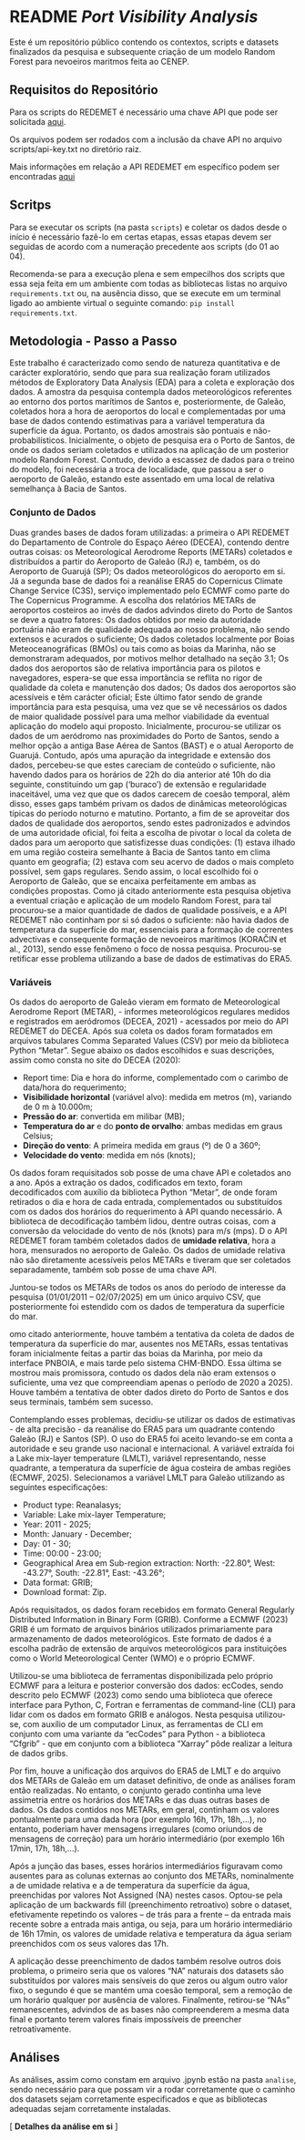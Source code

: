 # README *Port Visibility Analysis*

Este é um repositório público contendo os contextos, scripts e datasets finalizados da pesquisa e subsequente criação de um modelo Random Forest para nevoeiros maritmos feita ao CENEP.

## Requisitos do Repositório

Para os scripts do REDEMET é necessário uma chave API que pode ser solicitada [aqui](https://api-redemet.decea.mil.br/cadastro-api/).

Os arquivos podem ser rodados com a inclusão da chave API no arquivo scripts/api-key.txt no diretório raiz.

Mais informações em relação a API REDEMET em específico podem ser encontradas [aqui](https://ajuda.decea.mil.br/base-de-conhecimento/api-redemet-o-que-e/)

## Scritps

Para se executar os scripts (na pasta `scripts`) e coletar os dados desde o início é necessário fazê-lo em certas etapas, essas etapas devem ser seguidas de acordo com a numeração precedente aos scripts (do 01 ao 04).

Recomenda-se para a execução plena e sem empecilhos dos scripts que essa seja feita em um ambiente com todas as bibliotecas listas no arquivo `requirements.txt` ou, na ausência disso, que se execute em um terminal ligado ao ambiente virtual o seguinte comando: `pip install requirements.txt`.

## Metodologia - Passo a Passo

Este trabalho é caracterizado como sendo de natureza quantitativa e de carácter exploratório, sendo que para sua realização foram utilizados métodos de Exploratory Data Analysis (EDA) para a coleta e exploração dos dados. A amostra da pesquisa contempla dados meteorológicos referentes ao entorno dos portos marítimos de Santos e, posteriormente,  de Galeão, coletados hora a hora de aeroportos do local e complementadas por uma base de dados contendo estimativas para a variável temperatura da superfície da água. Portanto, os dados amostrais são pontuais e não-probabilísticos.
Inicialmente, o objeto de pesquisa era o Porto de Santos, de onde os dados seriam coletados e utilizados na aplicação de um posterior modelo Random Forest. Contudo, devido a escassez de dados para o treino do modelo, foi necessária a troca de localidade, que passou a ser o aeroporto de Galeão, estando este assentado em uma local de relativa semelhança à Bacia de Santos.

### Conjunto de Dados
Duas grandes bases de dados foram utilizadas: a primeira o API REDEMET do Departamento de Controle do Espaço Aéreo (DECEA), contendo dentre outras coisas: os Meteorological Aerodrome Reports (METARs) coletados e distribuídos a partir do Aeroporto de Galeão (RJ) e, também, os do Aeroporto de Guarujá (SP); Os dados meteorológicos do aeroporto em si. Já a segunda base de dados foi a reanálise ERA5 do Copernicus Climate Change Service (C3S), serviço implementado pelo ECMWF como parte do The Copernicus Programme.
A escolha dos relatórios METARs de aeroportos costeiros ao invés de dados advindos direto do Porto de Santos se deve a quatro fatores:
Os dados obtidos por meio da autoridade portuária não eram de qualidade adequada ao nosso problema, não sendo extensos e acurados o suficiente;
Os dados coletados localmente por Boias Meteoceanográficas (BMOs) ou tais como as boias da Marinha, não se demonstraram adequados, por motivos melhor detalhado na seção 3.1;
Os dados dos aeroportos são de relativa importância para os pilotos e navegadores, espera-se que essa importância se reflita no rigor de qualidade da coleta e manutenção dos dados;
Os dados dos aeroportos são acessíveis e têm carácter oficial;
Este último fator sendo de grande importância para esta pesquisa, uma vez que se vê necessários os dados de maior qualidade possível para uma melhor viabilidade da eventual aplicação do modelo aqui proposto.
Inicialmente, procurou-se utilizar os dados de um aeródromo nas proximidades do Porto de Santos, sendo a melhor opção a antiga Base Aérea de Santos (BAST) e o atual Aeroporto de Guarujá. Contudo, após uma apuração da integridade e extensão dos dados, percebeu-se que estes careciam de conteúdo o suficiente, não havendo dados para os horários de 22h do dia anterior até 10h do dia seguinte, constituindo um gap (‘buraco’) de extensão e regularidade inaceitável, uma vez que que os dados carecem de coesão temporal, além disso, esses gaps também privam os dados de dinâmicas meteorológicas típicas do período noturno e matutino.
Portanto, a fim de se aproveitar dos dados de qualidade dos aeroportos, sendo estes padronizados e advindos de uma autoridade oficial, foi feita a escolha de pivotar o local da coleta de dados para um aeroporto que satisfizesse duas condições: (1) estava ilhado em uma região costeira semelhante à Bacia de Santos tanto em clima quanto em geografia; (2) estava com seu acervo de dados o mais completo possível, sem gaps regulares. Sendo assim, o local escolhido foi o Aeroporto de Galeão, que se encaixa perfeitamente em ambas as condições propostas.
Como já citado anteriormente esta pesquisa objetiva a eventual criação e aplicação de um modelo Random Forest, para tal procurou-se a maior quantidade de dados de qualidade possíveis, e a API REDEMET não continham por si só dados o suficiente: não havia dados de temperatura da superfície do mar, essenciais para a formação de correntes advectivas e consequente formação de nevoeiros marítimos (KORAČIN et al., 2013), sendo esse fenômeno o foco de nossa pesquisa. Procurou-se retificar esse problema utilizando a base de dados de estimativas do ERA5.

### Variáveis
Os dados do aeroporto de Galeão vieram em formato de Meteorological Aerodrome Report  (METAR), -  informes meteorológicos regulares medidos e registrados em aeródromos (DECEA, 2021) - acessados por meio do API REDEMET do DECEA. Após sua coleta os dados foram formatados em arquivos tabulares Comma Separated Values (CSV) por meio da biblioteca Python “Metar”. Segue abaixo os dados escolhidos e suas descrições, assim como consta no site do DECEA (2020):
- Report time: Dia e hora do informe, complementado com o carimbo de data/hora do requerimento;
- **Visibilidade horizontal** (variável alvo): medida em metros (m), variando de 0 m à 10.000m;
- **Pressão do ar**: convertida em milibar (MB);
- **Temperatura do ar** e do **ponto de orvalho**: ambas medidas em graus Celsius;
- **Direção do vento**: A primeira medida em graus (º) de 0 a 360º;
- **Velocidade do vento**: medida em nós (knots);

Os dados foram requisitados sob posse de uma chave API e coletados ano a ano. Após a extração os dados, codificados em texto, foram decodificados com auxílio da biblioteca Python “Metar”, de onde foram retirados o dia e hora de cada entrada, complementados ou substituídos com os dados dos horários do requerimento à API quando necessário. A biblioteca de decodificação também lidou, dentre outras coisas, com a conversão da velocidade do vento de nós (knots) para m/s (mps).
D
o API REDEMET foram também coletados dados de **umidade relativa**, hora a hora, mensurados no aeroporto de Galeão. Os dados de umidade relativa não são diretamente acessíveis pelos METARs e tiveram que ser coletados separadamente, também sob posse de uma chave API.

Juntou-se todos os METARs de todos os anos do período de interesse da pesquisa (01/01/2011 – 02/07/2025) em um único arquivo CSV, que posteriormente foi estendido com os dados de temperatura da superfície do mar.

omo citado anteriormente, houve também a tentativa da coleta de dados de temperatura da superfície do mar, ausentes nos METARs, essas tentativas foram inicialmente feitas a partir das boias da Marinha, por meio da interface PNBOIA, e mais tarde pelo sistema CHM-BNDO. Essa última se mostrou mais promissora, contudo os dados dela não eram extensos o suficiente, uma vez que compreendiam apenas o período de 2020 a 2025). Houve também a tentativa de obter dados direto do Porto de Santos e dos seus terminais, também sem sucesso.

Contemplando esses problemas, decidiu-se utilizar os dados de estimativas - de alta precisão - da reanálise do ERA5 para um quadrante contendo Galeão (RJ) e Santos (SP). O uso do ERA5 foi aceito levando-se em conta a autoridade e seu grande uso nacional e internacional. A variável extraída foi a Lake mix-layer temperature (LMLT), variável representando, nesse quadrante, a temperatura da superfície de água costeira de ambas regiões (ECMWF, 2025). Selecionamos a variável LMLT para Galeão utilizando as seguintes especificações:
- Product type: Reanalasys;
- Variable: Lake mix-layer Temperature;
- Year: 2011 - 2025;
- Month: January - December;
- Day: 01 - 30;
- Time: 00:00 - 23:00;
- Geographical Area em Sub-region extraction: North: -22.80°, West: -43.27°, South: -22.81°, East: -43.26°;
- Data format: GRIB;
- Download format: Zip.

Após requisitados, os dados foram recebidos em formato General Regularly Distributed Information in Binary Form (GRIB). Conforme a ECMWF (2023) GRIB é um formato de arquivos binários utilizados primariamente para armazenamento de dados meteorológicos. Este formato de dados é a escolha padrão de extensão de arquivos meteorológicos para instituições como o World Meteorological Center (WMO) e o próprio ECMWF.

Utilizou-se uma biblioteca de ferramentas disponibilizada pelo próprio ECMWF para a leitura e posterior conversão dos dados: ecCodes, sendo descrito pelo ECMWF (2023) como sendo uma biblioteca que oferece interface para Python, C, Fortran e ferramentas de command-line (CLI) para lidar com os dados em formato GRIB e análogos. Nesta pesquisa utilizou-se, com auxílio de um computador Linux, as ferramentas de CLI em conjunto com uma variante da “ecCodes” para Python - a biblioteca “Cfgrib” - que em conjunto com a biblioteca “Xarray” pôde realizar a leitura de dados gribs.

Por fim, houve a unificação dos arquivos do ERA5 de LMLT e do arquivo dos METARs de Galeão em um dataset definitivo, de onde as análises foram então realizadas. No entanto, o conjunto gerado continha uma leve assimetria entre os horários dos METARs e das duas outras bases de dados. Os dados contidos nos METARs, em geral, continham os valores pontualmente para uma dada hora (por exemplo 16h, 17h, 18h,...), no entanto, poderiam haver mensagens irregulares (como oriundos de mensagens de correção) para um horário intermediário (por exemplo 16h 17min, 17h, 18h,...). 

Após a junção das bases, esses horários intermediários figuravam como ausentes para as colunas externas ao conjunto dos METARs, nominalmente a de umidade relativa e a de temperatura da superfície da água, preenchidas por valores Not Assigned (NA) nestes casos. Optou-se pela aplicação de um backwards fill (preenchimento retroativo) sobre o dataset, efetivamente repetindo os valores – de trás para a frente – da entrada mais recente sobre a entrada mais antiga, ou seja, para um horário intermediário de 16h 17min, os valores de umidade relativa e temperatura da água seriam preenchidos com os seus valores das 17h.

A aplicação desse preenchimento de dados também resolve outros dois problema, o primeiro seria que os valores “NA” naturais dos datasets são substituídos por valores mais sensíveis do que zeros ou algum outro valor fixo, o segundo é que se mantém uma coesão temporal, sem a remoção de um horário qualquer por ausência de valores. Finalmente, retirou-se “NAs” remanescentes, advindos de as bases não compreenderem a mesma data final e portanto terem valores finais impossíveis de preencher retroativamente.

## Análises

As análises, assim como constam em arquivo .jpynb estão na pasta `analise`, sendo necessário para que possam vir a rodar corretamente que o caminho dos datasets sejam corretamente especificados e que as bibliotecas adequadas sejam corretamente instaladas.

[
**Detalhes da análise em si**
]